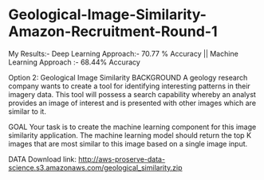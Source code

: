 # Geological-Image-Similarity-Amazon-Recruitment-Round-1

My Results:-
Deep Learning Approach:- 70.77 % Accuracy ||
Machine Learning Approach :- 68.44% Accuracy

Option 2: Geological Image Similarity BACKGROUND A geology research company wants to create a tool for identifying interesting patterns in their imagery data. This tool will possess a search capability whereby an analyst provides an image of interest and is presented with other images which are similar to it. 

GOAL Your task is to create the machine learning component for this image similarity application. The machine learning model should return the top K images that are most similar to this image based on a single image input. 

DATA
Download link: http://aws-proserve-data-science.s3.amazonaws.com/geological_similarity.zip
